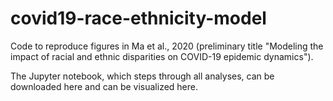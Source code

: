 # covid19-race-ethnicity-model

Code to reproduce figures in Ma et al., 2020 (preliminary title "Modeling the impact of racial and ethnic disparities on COVID-19 epidemic dynamics").

The Jupyter notebook, which steps through all analyses, can be downloaded here and can be visualized here.
